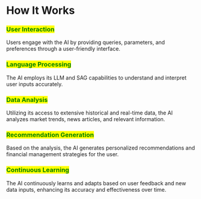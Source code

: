 # How It Works

### <mark style="color:green;">**User Interaction**</mark>

Users engage with the AI by providing queries, parameters, and preferences through a user-friendly interface.

### <mark style="color:green;">**Language Processing**</mark>

The AI employs its LLM and SAG capabilities to understand and interpret user inputs accurately.

### <mark style="color:green;">**Data Analysis**</mark>

Utilizing its access to extensive historical and real-time data, the AI analyzes market trends, news articles, and relevant information.

### <mark style="color:green;">**Recommendation Generation**</mark>

Based on the analysis, the AI generates personalized recommendations and financial management strategies for the user.

### <mark style="color:green;">**Continuous Learning**</mark>

The AI continuously learns and adapts based on user feedback and new data inputs, enhancing its accuracy and effectiveness over time.
